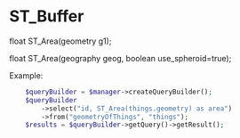 # ST_Buffer

float ST_Area(geometry g1);

float ST_Area(geography geog, boolean use_spheroid=true);

Example:

```php
    $queryBuilder = $manager->createQueryBuilder();
    $queryBuilder
        ->select("id, ST_Area(things.geometry) as area")
        ->from("geometryOfThings", "things");
    $results = $queryBuilder->getQuery()->getResult();
```
